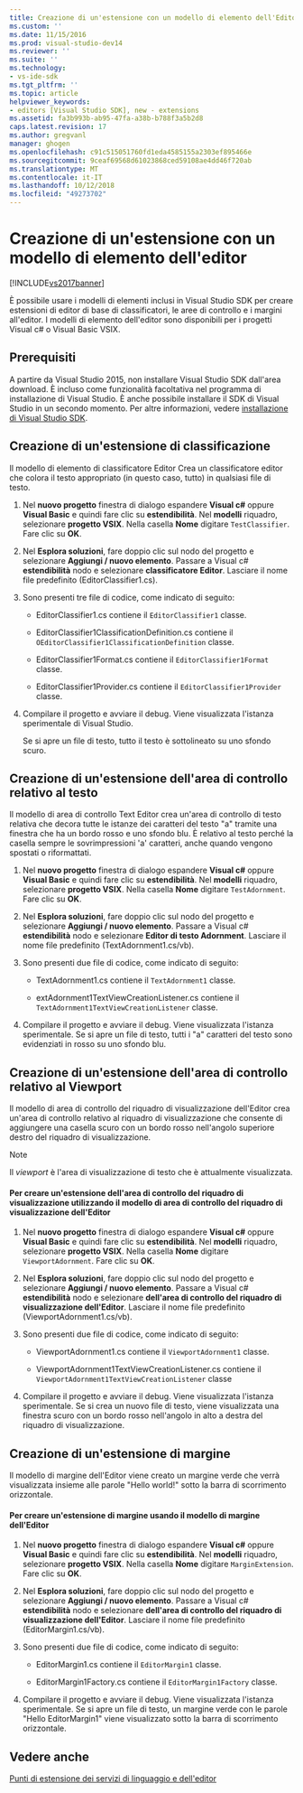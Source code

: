 ```yaml
---
title: Creazione di un'estensione con un modello di elemento dell'Editor | Microsoft Docs
ms.custom: ''
ms.date: 11/15/2016
ms.prod: visual-studio-dev14
ms.reviewer: ''
ms.suite: ''
ms.technology:
- vs-ide-sdk
ms.tgt_pltfrm: ''
ms.topic: article
helpviewer_keywords:
- editors [Visual Studio SDK], new - extensions
ms.assetid: fa3b993b-ab95-47fa-a38b-b788f3a5b2d8
caps.latest.revision: 17
ms.author: gregvanl
manager: ghogen
ms.openlocfilehash: c91c515051760fd1eda4585155a2303ef895466e
ms.sourcegitcommit: 9ceaf69568d61023868ced59108ae4dd46f720ab
ms.translationtype: MT
ms.contentlocale: it-IT
ms.lasthandoff: 10/12/2018
ms.locfileid: "49273702"
---
```

# <a name="creating-an-extension-with-an-editor-item-template"></a>Creazione di un'estensione con un modello di elemento dell'editor
[!INCLUDE[vs2017banner](../includes/vs2017banner.md)]

È possibile usare i modelli di elementi inclusi in Visual Studio SDK per creare estensioni di editor di base di classificatori, le aree di controllo e i margini all'editor. I modelli di elemento dell'editor sono disponibili per i progetti Visual c# o Visual Basic VSIX.  
  
## <a name="prerequisites"></a>Prerequisiti  
 A partire da Visual Studio 2015, non installare Visual Studio SDK dall'area download. È incluso come funzionalità facoltativa nel programma di installazione di Visual Studio. È anche possibile installare il SDK di Visual Studio in un secondo momento. Per altre informazioni, vedere [installazione di Visual Studio SDK](../extensibility/installing-the-visual-studio-sdk.md).  
  
## <a name="creating-a-classifier-extension"></a>Creazione di un'estensione di classificazione  
 Il modello di elemento di classificatore Editor Crea un classificatore editor che colora il testo appropriato (in questo caso, tutto) in qualsiasi file di testo.  
  
1.  Nel **nuovo progetto** finestra di dialogo espandere **Visual c#** oppure **Visual Basic** e quindi fare clic su **estendibilità**. Nel **modelli** riquadro, selezionare **progetto VSIX**. Nella casella **Nome** digitare `TestClassifier`. Fare clic su **OK**.  
  
2.  Nel **Esplora soluzioni**, fare doppio clic sul nodo del progetto e selezionare **Aggiungi / nuovo elemento**. Passare a Visual c# **estendibilità** nodo e selezionare **classificatore Editor**. Lasciare il nome file predefinito (EditorClassifier1.cs).  
  
3.  Sono presenti tre file di codice, come indicato di seguito:  
  
    -   EditorClassifier1.cs contiene il `EditorClassifier1` classe.  
  
    -   EditorClassifier1ClassificationDefinition.cs contiene il `OEditorClassifier1ClassificationDefinition` classe.  
  
    -   EditorClassifier1Format.cs contiene il `EditorClassifier1Format` classe.  
  
    -   EditorClassifier1Provider.cs contiene il `EditorClassifier1Provider` classe.  
  
4.  Compilare il progetto e avviare il debug. Viene visualizzata l'istanza sperimentale di Visual Studio.  
  
     Se si apre un file di testo, tutto il testo è sottolineato su uno sfondo scuro.  
  
## <a name="creating-a-text-relative-adornment-extension"></a>Creazione di un'estensione dell'area di controllo relativo al testo  
 Il modello di area di controllo Text Editor crea un'area di controllo di testo relativa che decora tutte le istanze dei caratteri del testo "a" tramite una finestra che ha un bordo rosso e uno sfondo blu. È relativo al testo perché la casella sempre le sovrimpressioni 'a' caratteri, anche quando vengono spostati o riformattati.  
  
1.  Nel **nuovo progetto** finestra di dialogo espandere **Visual c#** oppure **Visual Basic** e quindi fare clic su **estendibilità**. Nel **modelli** riquadro, selezionare **progetto VSIX**. Nella casella **Nome** digitare `TestAdornment`. Fare clic su **OK**.  
  
2.  Nel **Esplora soluzioni**, fare doppio clic sul nodo del progetto e selezionare **Aggiungi / nuovo elemento**. Passare a Visual c# **estendibilità** nodo e selezionare **Editor di testo Adornment**. Lasciare il nome file predefinito (TextAdornment1.cs/vb).  
  
3.  Sono presenti due file di codice, come indicato di seguito:  
  
    -   TextAdornment1.cs contiene il `TextAdornment1` classe.  
  
    -   extAdornment1TextViewCreationListener.cs contiene il `TextAdornment1TextViewCreationListener` classe.  
  
4.  Compilare il progetto e avviare il debug. Viene visualizzata l'istanza sperimentale. Se si apre un file di testo, tutti i "a" caratteri del testo sono evidenziati in rosso su uno sfondo blu.  
  
## <a name="creating-a-viewport-relative-adornment-extension"></a>Creazione di un'estensione dell'area di controllo relativo al Viewport  
 Il modello di area di controllo del riquadro di visualizzazione dell'Editor crea un'area di controllo relativo al riquadro di visualizzazione che consente di aggiungere una casella scuro con un bordo rosso nell'angolo superiore destro del riquadro di visualizzazione.  
  
> [!NOTE]
>  Il *viewport* è l'area di visualizzazione di testo che è attualmente visualizzata.  
  
#### <a name="to-create-a-viewport-adornment-extension-by-using-the-editor-viewport-adornment-template"></a>Per creare un'estensione dell'area di controllo del riquadro di visualizzazione utilizzando il modello di area di controllo del riquadro di visualizzazione dell'Editor  
  
1.  Nel **nuovo progetto** finestra di dialogo espandere **Visual c#** oppure **Visual Basic** e quindi fare clic su **estendibilità**. Nel **modelli** riquadro, selezionare **progetto VSIX**. Nella casella **Nome** digitare `ViewportAdornment`. Fare clic su **OK**.  
  
2.  Nel **Esplora soluzioni**, fare doppio clic sul nodo del progetto e selezionare **Aggiungi / nuovo elemento**. Passare a Visual c# **estendibilità** nodo e selezionare **dell'area di controllo del riquadro di visualizzazione dell'Editor**. Lasciare il nome file predefinito (ViewportAdornment1.cs/vb).  
  
3.  Sono presenti due file di codice, come indicato di seguito:  
  
    -   ViewportAdornment1.cs contiene il `ViewportAdornment1` classe.  
  
    -   ViewportAdornment1TextViewCreationListener.cs contiene il `ViewportAdornment1TextViewCreationListener` classe  
  
4.  Compilare il progetto e avviare il debug. Viene visualizzata l'istanza sperimentale. Se si crea un nuovo file di testo, viene visualizzata una finestra scuro con un bordo rosso nell'angolo in alto a destra del riquadro di visualizzazione.  
  
## <a name="creating-a-margin-extension"></a>Creazione di un'estensione di margine  
 Il modello di margine dell'Editor viene creato un margine verde che verrà visualizzata insieme alle parole "Hello world!" sotto la barra di scorrimento orizzontale.  
  
#### <a name="to-create-a-margin-extension-by-using-the-editor-margin-template"></a>Per creare un'estensione di margine usando il modello di margine dell'Editor  
  
1.  Nel **nuovo progetto** finestra di dialogo espandere **Visual c#** oppure **Visual Basic** e quindi fare clic su **estendibilità**. Nel **modelli** riquadro, selezionare **progetto VSIX**. Nella casella **Nome** digitare `MarginExtension`. Fare clic su **OK**.  
  
2.  Nel **Esplora soluzioni**, fare doppio clic sul nodo del progetto e selezionare **Aggiungi / nuovo elemento**. Passare a Visual c# **estendibilità** nodo e selezionare **dell'area di controllo del riquadro di visualizzazione dell'Editor**. Lasciare il nome file predefinito (EditorMargin1.cs/vb).  
  
3.  Sono presenti due file di codice, come indicato di seguito:  
  
    -   EditorMargin1.cs contiene il `EditorMargin1` classe.  
  
    -   EditorMargin1Factory.cs contiene il `EditorMargin1Factory` classe.  
  
4.  Compilare il progetto e avviare il debug. Viene visualizzata l'istanza sperimentale. Se si apre un file di testo, un margine verde con le parole "Hello EditorMargin1" viene visualizzato sotto la barra di scorrimento orizzontale.  
  
## <a name="see-also"></a>Vedere anche  
 [Punti di estensione dei servizi di linguaggio e dell'editor](../extensibility/language-service-and-editor-extension-points.md)

